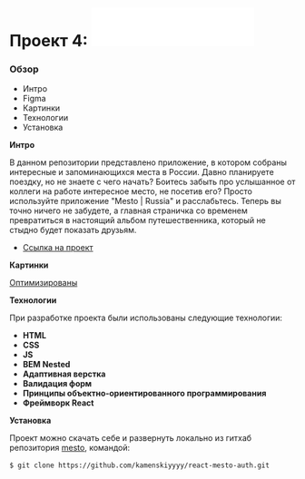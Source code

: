 # Проект 4: ![mesto-img](./src/images/logo.svg)


### Обзор

* Интро
* Figma
* Картинки
* Технологии
* Установка

**Интро**

В данном репозитории представлено приложение, в котором собраны интересные и запоминающихся места в России. Давно
планируете поездку, но не знаете с чего начать? Боитесь забыть про услышанное от коллеги на работе интересное место, не
посетив его? Просто используйте приложение "Mesto | Russia" и расслабьтесь. Теперь вы точно ничего не забудете, а
главная страничка со временем превратиться в настоящий альбом путешественника, который не стыдно будет показать друзьям.

* [Ссылка на проект](https://kamenskiyyyy.github.io/react-mesto-auth/)

**Картинки**

[Оптимизированы](https://tinypng.com/)

**Технологии**

При разработке проекта были использованы следующие технологии:

- **HTML**
- **CSS**
- **JS**
- **BEM Nested**
- **Адаптивная верстка**
- **Валидация форм**
- **Принципы объектно-ориентированного программирования**
- **Фреймворк React**

**Установка**

Проект можно скачать себе и развернуть локально из гитхаб
репозитория [mesto](https://github.com/kamenskiyyyy/react-mesto-auth/), командой:

 ```html
$ git clone https://github.com/kamenskiyyyy/react-mesto-auth.git
```
